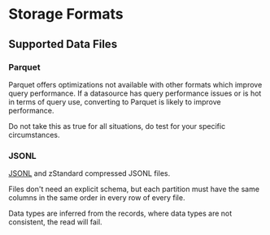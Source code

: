 # Storage Formats

## Supported Data Files

### Parquet

Parquet offers optimizations not available with other formats which improve query performance. If a datasource has query performance issues or is hot in terms of query use, converting to Parquet is likely to improve performance.

Do not take this as true for all situations, do test for your specific circumstances.

### JSONL

[JSONL](https://jsonlines.org/) and zStandard compressed JSONL files.

Files don't need an explicit schema, but each partition must have the same columns in the same order in every row of every file.

Data types are inferred from the records, where data types are not consistent, the read will fail.
